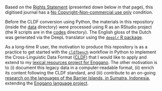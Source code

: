 Based on the [Rights Statement](https://www.digitale-sammlungen.de/en/details/bsb10433845) (presented down below in that page), this digitised journal has a [No Copyright-Non-commercial use only](https://rightsstatements.org/page/NoC-NC/1.0/?language=en) condition.

Before the CLDF conversion using Python, the materials in this repository (inside the [data](https://github.com/complexico/mentawai-word-list-1853/tree/main/data) directory) were processed using R as an RStudio project (the R scripts are in the [codes](https://github.com/complexico/mentawai-word-list-1853/tree/main/codes) directory). The English gloss of the Dutch was generated via the DeepL translator using the [`deeplr` R package](https://cran.r-project.org/package=deeplr).

As a long-time R user, the motivation to produce this repository is as a practice to get started with the [`cldfbench`](https://pypi.org/project/cldfbench/) workflow in Python to implement the Cross-Linguistic Data Format ([CLDF](https://cldf.clld.org)) that I would like to apply and extend to my [lexical resources project for Enggano](https://gtr.ukri.org/projects?ref=AH%2FW007290%2F1). The other motivation is to (i) document this legacy data in a computer-readable format, (ii) enrich its content following the CLDF standard, and (iii) contribute to an on-going [research on the languages of the Barrier Islands, in Sumatra, Indonesia](https://www.indonesianlanguages.org/home/barrier-islands-languages/), extending the [Enggano language project](https://enggano.ling-phil.ox.ac.uk).